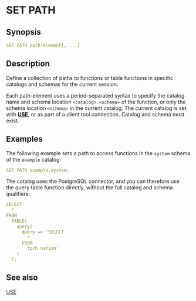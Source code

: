 # SET PATH

## Synopsis

```yaml
SET PATH path-element[, ...]
```

## Description

Define a collection of paths to functions or table functions in specific catalogs and schemas for the current session.

Each path-element uses a period-separated syntax to specify the catalog name and schema location `<catalog>.<schema>` of the function, or only the schema location `<schema>` in the current catalog. The current catalog is set with [**USE**](/interfaces/workbench/sql_syntaxes/use/), or as part of a client tool connection. Catalog and schema must exist.

## Examples

The following example sets a path to access functions in the `system` schema of the `example` catalog:

```yaml
SET PATH example.system;
```

The catalog uses the PostgreSQL connector, and you can therefore use the query table function directly, without the full catalog and schema qualifiers:

```yaml
SELECT
  *
FROM
  TABLE(
    query(
      query => 'SELECT
        *
      FROM
        tpch.nation'
    )
  );
```

## See also

[USE](/interfaces/workbench/sql_syntaxes/use/)
